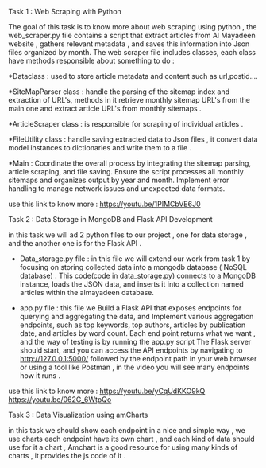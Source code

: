 Task 1 : Web Scraping with Python

The goal of this task is to know more about web scraping using python , the web_scraper.py file contains a script that extract articles from Al Mayadeen website , gathers relevant metadata , and saves this information into Json files organized by month. 
The web scraper file includes classes, each class have methods responsible about something to do :

*Dataclass : used to store article metadata and content such as url,postid....

*SiteMapParser class : handle the parsing of the sitemap index and extraction of URL's, methods in it retrieve monthly sitemap URL's from the main one and extract article URL's from monthly sitemaps .

*ArticleScraper class : is responsible for scraping of individual articles .

*FileUtility class : handle saving extracted data to Json files , it convert data model instances to dictionaries and write them to a file .

*Main : Coordinate the overall process by integrating the sitemap parsing, article scraping, and file saving. Ensure the script processes all monthly sitemaps and organizes output by year and month. Implement error handling to manage network issues and unexpected data formats.

use this link to know more : https://youtu.be/1PIMCbVE6J0
 

Task 2 : Data Storage in MongoDB and Flask API Development

in this task we will ad 2 python files to our project , one for data storage , and the another one is for the Flask API .

- Data_storage.py file : in this file we will extend our work from task 1 by focusing on storing collected data into a mongodb database ( NoSQL database) . This code(code in data_storage.py) connects to a MongoDB instance, loads the JSON data, and inserts it into a collection named articles within the almayadeen database.


- app.py file : this file we Build a Flask API that exposes endpoints for querying and aggregating the data, and Implement various aggregation endpoints, such as top keywords, top authors, articles by publication date, and articles by word count. Each end point returns what we want , and the way of testing is by  running the app.py script The Flask server should start, and you can access the API endpoints by navigating to http://127.0.0.1:5000/ followed by the endpoint path in your web browser or using a tool like Postman , in the video you will see many endpoints how it runs .

use this link to know more : https://youtu.be/yCqUdKKO9kQ
                             https://youtu.be/062G_6WtpQo



Task 3 : Data Visualization using amCharts

in this task we should show each endpoint in a nice and simple way , we use charts each endpoint have its own chart , and each kind of data should use for it a chart , 
Amchart is a good resource for using many kinds of charts , it provides the js code of it . 